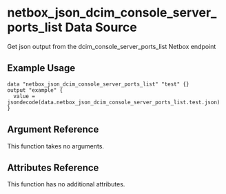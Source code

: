 # netbox\_json\_dcim\_console\_server\_ports\_list Data Source

Get json output from the dcim_console_server_ports_list Netbox endpoint

## Example Usage

```hcl
data "netbox_json_dcim_console_server_ports_list" "test" {}
output "example" {
  value = jsondecode(data.netbox_json_dcim_console_server_ports_list.test.json)
}
```

## Argument Reference

This function takes no arguments.

## Attributes Reference

This function has no additional attributes.

